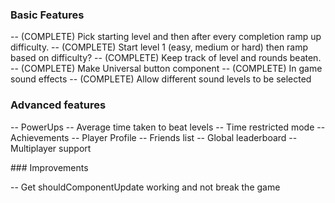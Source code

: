 ### Basic Features

-- (COMPLETE) Pick starting level and then after every completion ramp up difficulty.
-- (COMPLETE) Start level 1 (easy, medium or hard) then ramp based on difficulty?
-- (COMPLETE) Keep track of level and rounds beaten.
-- (COMPLETE) Make Universal button component
-- (COMPLETE) In game sound effects
-- (COMPLETE) Allow different sound levels to be selected

### Advanced features

-- PowerUps
-- Average time taken to beat levels
-- Time restricted mode
-- Achievements
-- Player Profile
-- Friends list
-- Global leaderboard
-- Multiplayer support

### Improvements

-- Get shouldComponentUpdate working and not break the game
